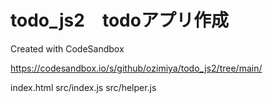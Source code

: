 # todo_js2　todoアプリ作成
Created with CodeSandbox

https://codesandbox.io/s/github/ozimiya/todo_js2/tree/main/

index.html
src/index.js
src/helper.js

